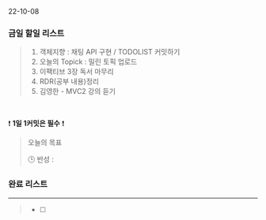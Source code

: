 22-10-08
### 금일 할일 리스트


>  1. 객체지향 : 채팅 API 구현 / TODOLIST 커밋하기
>  2. 오늘의 Topick : 밀린 토픽 업로드
>  3. 이팩티브 3장 독서 마무리
>  4. RDR(공부 내용)정리
>  5. 김영한 - MVC2 강의 듣기


<br/>

❗ **1일 1커밋은 필수** ❗

> 오늘의 목표
>
> 🕒 반성 :
>

### 완료 리스트

---
> - [ ]